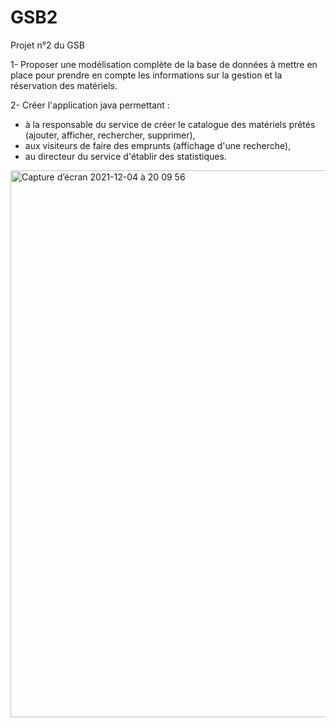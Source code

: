 # GSB2

Projet n°2 du GSB

1- Proposer une modélisation complète de la base de données à mettre en place pour prendre en compte les informations sur la gestion et la réservation des matériels. 

2- Créer l'application java permettant :
- à la responsable du service de créer le catalogue des matériels prêtés (ajouter, afficher, rechercher, supprimer),
- aux visiteurs de faire des emprunts (affichage d'une recherche),
- au directeur du service d'établir des statistiques.

<img width="875" alt="Capture d’écran 2021-12-04 à 20 09 56" src="https://user-images.githubusercontent.com/76524822/144721698-0d2bda28-639f-4086-8b13-cf108a49c847.png">
